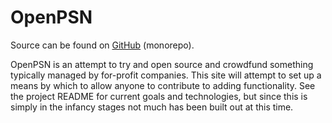 # OpenPSN

Source can be found on [GitHub](https://github.com/Tape/psn-trophy-site) (monorepo).

OpenPSN is an attempt to try and open source and crowdfund something typically managed by for-profit companies. This
site will attempt to set up a means by which to allow anyone to contribute to adding functionality. See the project
README for current goals and technologies, but since this is simply in the infancy stages not much has been built out at
this time.
